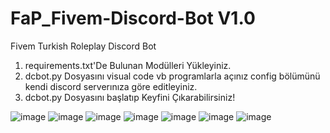 # FaP_Fivem-Discord-Bot V1.0
Fivem Turkish Roleplay Discord Bot

1) requirements.txt'De Bulunan Modülleri Yükleyiniz.
2) dcbot.py Dosyasını visual code vb programlarla açınız config bölümünü kendi discord serverınıza göre editleyiniz.
3) dcbot.py Dosyasını başlatıp Keyfini Çıkarabilirsiniz!

![image](https://user-images.githubusercontent.com/71844178/135924679-295b5552-f12d-40a7-894a-ed277ab00c6e.png)
![image](https://user-images.githubusercontent.com/71844178/135924724-bea8bb7e-ff9c-49d5-ba8e-695696031273.png)
![image](https://user-images.githubusercontent.com/71844178/135924787-bc0aaff1-53c3-43a9-b44b-6e0d1f9b67a4.png)
![image](https://user-images.githubusercontent.com/71844178/135924843-bf2028b2-ddc5-46d6-b2cb-db27c080e6a4.png)
![image](https://user-images.githubusercontent.com/71844178/135924855-75d04fa5-b7f5-454b-ac16-4e5cf9c76325.png)
![image](https://user-images.githubusercontent.com/71844178/154852661-15d35be4-9758-4748-908f-8472e0d4e596.png)
![image](https://user-images.githubusercontent.com/71844178/154852694-7368b052-beb7-4863-b7f7-e3bfe26cd829.png)
